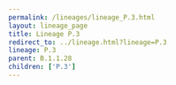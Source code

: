 ```yaml
---
permalink: /lineages/lineage_P.3.html
layout: lineage_page
title: Lineage P.3
redirect_to: ../lineage.html?lineage=P.3
lineage: P.3
parent: B.1.1.28
children: ['P.3']
---
```

